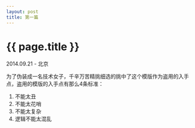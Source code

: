 ```yaml
---
layout: post
title: 第一篇
---
```


{{ page.title }}
================

<p class="meta"> 2014.09.21 - 北京</p>

为了伪装成一名技术女子，千辛万苦精挑细选的挑中了这个模版作为盗用的入手点，盗用的模版的入手点有那么4条标准：  
1.  不能太丑
2.  不能太花哨
3.  不能太复杂
4.  逻辑不能太混乱

